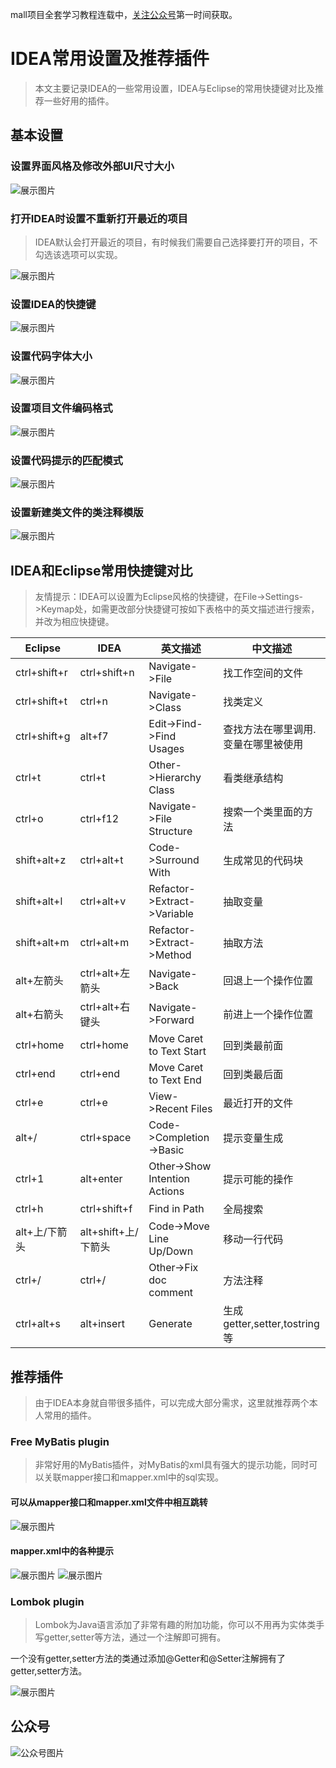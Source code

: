 mall项目全套学习教程连载中，[关注公众号](#公众号)第一时间获取。

# IDEA常用设置及推荐插件

>本文主要记录IDEA的一些常用设置，IDEA与Eclipse的常用快捷键对比及推荐一些好用的插件。

## 基本设置

### 设置界面风格及修改外部UI尺寸大小

![展示图片](../images/idea_screen_1.png)

### 打开IDEA时设置不重新打开最近的项目
> IDEA默认会打开最近的项目，有时候我们需要自己选择要打开的项目，不勾选该选项可以实现。

![展示图片](../images/idea_screen_2.png)

### 设置IDEA的快捷键

![展示图片](../images/idea_screen_3.png)

### 设置代码字体大小

![展示图片](../images/idea_screen_4.png)

### 设置项目文件编码格式

![展示图片](../images/idea_screen_5.png)

### 设置代码提示的匹配模式

![展示图片](../images/idea_screen_6.png)

### 设置新建类文件的类注释模版

![展示图片](../images/idea_screen_7.png)

## IDEA和Eclipse常用快捷键对比

> 友情提示：IDEA可以设置为Eclipse风格的快捷键，在File->Settings->Keymap处，如需更改部分快捷键可按如下表格中的英文描述进行搜索，并改为相应快捷键。

Eclipse | IDEA | 英文描述 | 中文描述
----|----|----|----
ctrl+shift+r	|ctrl+shift+n	|Navigate->File	|找工作空间的文件
ctrl+shift+t	|ctrl+n	|Navigate->Class	|找类定义
ctrl+shift+g	|alt+f7	|Edit->Find->Find Usages	|查找方法在哪里调用.变量在哪里被使用
ctrl+t	|ctrl+t	|Other->Hierarchy Class	|看类继承结构
ctrl+o	|ctrl+f12	|Navigate->File Structure	|搜索一个类里面的方法
shift+alt+z	|ctrl+alt+t	|Code->Surround With	|生成常见的代码块
shift+alt+l	|ctrl+alt+v	|Refactor->Extract->Variable	|抽取变量
shift+alt+m	|ctrl+alt+m	|Refactor->Extract->Method	|抽取方法
alt+左箭头	|ctrl+alt+左箭头	|Navigate->Back	|回退上一个操作位置
alt+右箭头	|ctrl+alt+右键头	|Navigate->Forward	|前进上一个操作位置
ctrl+home	|ctrl+home	|Move Caret to Text Start	|回到类最前面
ctrl+end	|ctrl+end	|Move Caret to Text End	|回到类最后面
ctrl+e	|ctrl+e	|View->Recent Files	|最近打开的文件
alt+/	|ctrl+space	|Code->Completion->Basic	|提示变量生成
ctrl+1	|alt+enter	|Other->Show Intention Actions	|提示可能的操作
ctrl+h	|ctrl+shift+f	|Find in Path	|全局搜索
alt+上/下箭头	|alt+shift+上/下箭头	|Code->Move Line Up/Down	|移动一行代码
ctrl+/	|ctrl+/	|Other->Fix doc comment	|方法注释
ctrl+alt+s	|alt+insert	|Generate	|生成getter,setter,tostring等

## 推荐插件
> 由于IDEA本身就自带很多插件，可以完成大部分需求，这里就推荐两个本人常用的插件。

### Free MyBatis plugin

> 非常好用的MyBatis插件，对MyBatis的xml具有强大的提示功能，同时可以关联mapper接口和mapper.xml中的sql实现。

#### 可以从mapper接口和mapper.xml文件中相互跳转

![展示图片](../images/idea_screen_8.png)

#### mapper.xml中的各种提示

![展示图片](../images/idea_screen_9.png)
![展示图片](../images/idea_screen_10.png)

### Lombok plugin

> Lombok为Java语言添加了非常有趣的附加功能，你可以不用再为实体类手写getter,setter等方法，通过一个注解即可拥有。

一个没有getter,setter方法的类通过添加@Getter和@Setter注解拥有了getter,setter方法。

![展示图片](../images/idea_screen_11.png)

## 公众号

![公众号图片](http://macro-oss.oss-cn-shenzhen.aliyuncs.com/mall/banner/qrcode_for_macrozheng_258.jpg)
